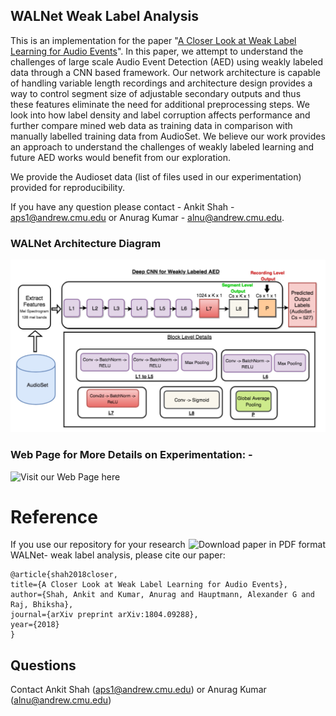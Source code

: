 ## WALNet Weak Label Analysis


This is an implementation for the paper "[A Closer Look at Weak Label Learning for Audio Events](https://arxiv.org/abs/1804.09288)". In this paper, we attempt to understand the challenges of large scale Audio Event Detection (AED) using weakly labeled data through a CNN based framework. Our network architecture is capable of handling variable length recordings and architecture design provides a way to control segment size of adjustable secondary outputs and thus these features eliminate the need for additional preprocessing steps. We look into how label density and label corruption affects performance and further compare mined web data as training data in comparison with manually labelled training data from AudioSet. We believe our work provides an approach to understand the challenges of weakly labeled learning and future AED works would benefit from our exploration. 

We provide the Audioset data (list of files used in our experimentation) provided for reproducibility.

If you have any question please contact - Ankit Shah - aps1@andrew.cmu.edu or Anurag Kumar - alnu@andrew.cmu.edu. 

### WALNet Architecture Diagram

![WALNet Architecture Diagram](https://github.com/ankitshah009/WALNet-Weak_Label_Analysis/blob/master/WALNet_Architecture_DIagram.jpg)

### Web Page for More Details on Experimentation: - 

![Visit our Web Page here](https://ankitshah009.github.io/weak_label_learning_audio)

Reference
==========

<a href="https://arxiv.org/pdf/1804.09288.pdf"><img src="https://img.shields.io/badge/download%20paper-PDF-ff69b4.svg" alt="Download paper in PDF format" title="Download paper in PDF format" align="right" /></a>

If you use our repository for your research WALNet- weak label analysis, please cite our paper:

    
	@article{shah2018closer,
  	title={A Closer Look at Weak Label Learning for Audio Events},
  	author={Shah, Ankit and Kumar, Anurag and Hauptmann, Alexander G and Raj, Bhiksha},
  	journal={arXiv preprint arXiv:1804.09288},
  	year={2018}
	}
    

    
## Questions

Contact Ankit Shah (aps1@andrew.cmu.edu) or Anurag Kumar (alnu@andrew.cmu.edu)
